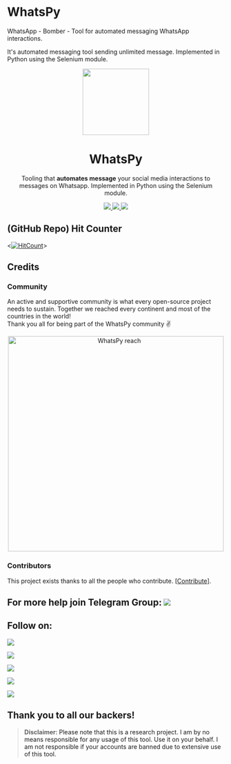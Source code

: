# WhatsPy
WhatsApp - Bomber - Tool for automated messaging WhatsApp interactions.

It's automated messaging tool sending unlimited message.
   Implemented in Python using the Selenium module.
   
<p align="center">
  <img src="https://i.imgur.com/fmSyZX8.jpg" width="154">
  <h1 align="center">WhatsPy</h1>
  <p align="center">Tooling that <b>automates message</b> your social media interactions to messages on Whatsapp.
Implemented in Python using the Selenium module.<p>
  <p align="center">
    <a href="https://github.com/timgrossmann/WhatsPy/blob/master/LICENSE">
      <img src="https://img.shields.io/badge/license-GPLv3-blue.svg" />
    </a>
    <a href="https://github.com/SeleniumHQ/selenium">
      <img src="https://img.shields.io/badge/built%20with-Selenium-yellow.svg" />
    </a>
    <a href="https://www.python.org/">
    	<img src="https://img.shields.io/badge/built%20with-Python3-red.svg" />
    </a>
  </p>
</p>

## (GitHub Repo) Hit Counter
<[![HitCount](http://hits.dwyl.com/palahsu/WhatsPy.svg)](http://hits.dwyl.com/palahsu/WhatsPy)>   

## Credits
### Community
An active and supportive community is what every open-source project needs to sustain. Together we reached every continent and most of the countries in the world!   
Thank you all for being part of the WhatsPy community ✌️

<p align="center">
	<img src="https://i.imgur.com/I5uhxb2.png" alt="WhatsPy reach" width="500px"/>
</p>

### Contributors

This project exists thanks to all the people who contribute. [[Contribute](https://github.com/timgrossmann/WhatsPy/wiki/How-to-Contribute)].

<a href="https://github.com/palahsu/WhatsPy/graphs/contributors">
</a> 

## For more help join Telegram Group: <a href="https://t.me/linux_repo"><img src="https://img.shields.io/badge/Telegram-Join%20Telegram%20Group-blue.svg?logo=telegram"></a>

## Follow on:
<p align="left">
<a href="https://github.com/palahsu"><img src="https://img.shields.io/badge/GitHub-Follow%20on%20GitHub-inactive.svg?logo=github"></a>
</p><p align="left">
<a href="https://twitter.com/palahsu"><img src="https://img.shields.io/badge/Twitter-Follow%20on%20Twitter-informational.svg?logo=twitter"></a>
</p><p align="left">
<a href="https://facebook.com/Aduri.knox"><img src="https://img.shields.io/badge/Facebook-Follow%20on%20Facebook-blue.svg?logo=facebook"></a>
</p><p align="left">
<a href="https://t.me/AD0000000"><img src="https://img.shields.io/badge/Telegram-Contact%20Telegram%20Profile-blue.svg?logo=telegram"></a>
</p><p align="left">
<a href="https://t.me/abirhasan2005"><img src="https://img.shields.io/badge/Telegram-Contact%20Telegram%20Profile-blue.svg?logo=telegram"></a>
</p><p align="left"> 	

Thank you to all our backers!
---

> **Disclaimer**<a name="disclaimer" />: Please note that this is a research project. I am by no means responsible for any usage of this tool. Use it on your behalf. I am not responsible if your accounts are banned due to extensive use of this tool.
